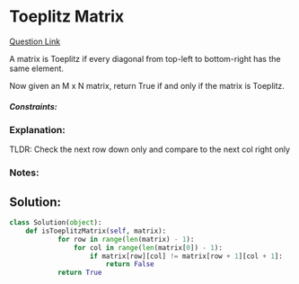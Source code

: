 # Toeplitz Matrix  

[Question Link](https://leetcode.com/problems/toeplitz-matrix/)  

A matrix is Toeplitz if every diagonal from top-left to bottom-right has the same element.  

Now given an M x N matrix, return True if and only if the matrix is Toeplitz.  

##### Constraints:

### Explanation:
TLDR: Check the next row down only and compare to the next col right only

### Notes:


## Solution:
```Python
class Solution(object):
    def isToeplitzMatrix(self, matrix):
            for row in range(len(matrix) - 1):
                for col in range(len(matrix[0]) - 1):
                    if matrix[row][col] != matrix[row + 1][col + 1]:
                        return False
            return True
```